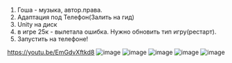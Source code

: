1) Гоша - музыка, автор.права. 
2) Адаптация под Телефон(Залить на гид)
3) Unity на диск
4) в игре 25к - вылетала ошибка. Нужно обновить тип игру(рестарт). 
5) Запустить на телефоне!

https://youtu.be/EmGdvXftkd8
![image](https://user-images.githubusercontent.com/52165649/139003901-49bab6c1-4f1a-46c2-b360-bfccf0235e53.png)
![image](https://user-images.githubusercontent.com/52165649/139003910-32fdc7df-35bf-4010-b448-4de4b8522ba2.png)
![image](https://user-images.githubusercontent.com/52165649/139003916-67d2c023-7d38-4aee-a355-e6b9cff0168e.png)
![image](https://user-images.githubusercontent.com/52165649/139003923-abd569d6-e69b-4d3a-a0e8-3503f59b97e7.png)
![image](https://user-images.githubusercontent.com/52165649/139003934-a3e95580-b12e-416a-ac07-beeb127eb133.png)

